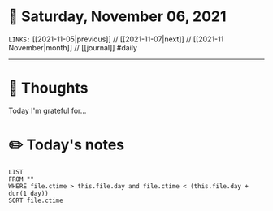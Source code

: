 # 📅 Saturday, November 06, 2021
`LINKS:` [[2021-11-05|previous]] // [[2021-11-07|next]] // [[2021-11 November|month]] // [[journal]] 
#daily

---
# 💭 Thoughts
Today I'm grateful for...

# ✏️ Today's notes
```dataview
LIST 
FROM ""
WHERE file.ctime > this.file.day and file.ctime < (this.file.day + dur(1 day))
SORT file.ctime
```

